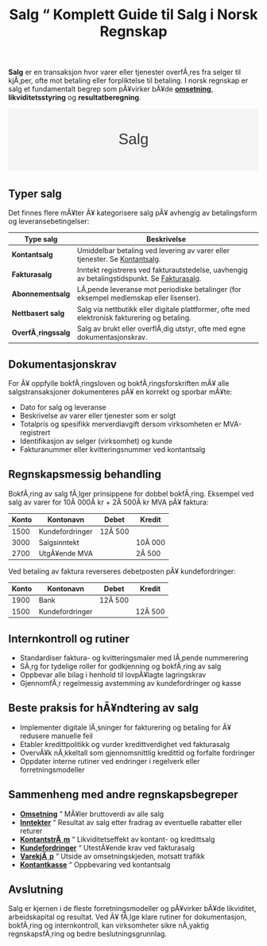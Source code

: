 ﻿---
title: "Salg “ Komplett Guide til Salg i Norsk Regnskap"
meta_title: "Salg “ Komplett Guide til Salg i Norsk Regnskap"
meta_description: '**Salg** er en transaksjon hvor varer eller tjenester overfÃ¸res fra selger til kjÃ¸per, ofte mot betaling eller forpliktelse til betaling. I norsk regnskap er ...'
slug: salg
type: blog
layout: pages/single
---

**Salg** er en transaksjon hvor varer eller tjenester overfÃ¸res fra selger til kjÃ¸per, ofte mot betaling eller forpliktelse til betaling. I norsk regnskap er salg et fundamentalt begrep som pÃ¥virker bÃ¥de **[omsetning](/blogs/regnskap/hva-er-omsetning "Hva er omsetning? Komplett Guide til Omsetning i Regnskap og Skatt")**, **likviditetsstyring** og **resultatberegning**.

![Salg](salg-image.svg)

## Typer salg

Det finnes flere mÃ¥ter Ã¥ kategorisere salg pÃ¥ avhengig av betalingsform og leveransebetingelser:

| **Type salg**      | **Beskrivelse**                                                                                                         |
|--------------------|-------------------------------------------------------------------------------------------------------------------------|
| **Kontantsalg**    | Umiddelbar betaling ved levering av varer eller tjenester. Se [Kontantsalg](/blogs/regnskap/kontantsalg "Kontantsalg “ Komplett Guide til RegnskapsfÃ¸ring av Kontantsalg"). |
| **Fakturasalg**    | Inntekt registreres ved fakturautstedelse, uavhengig av betalingstidspunkt. Se [Fakturasalg](/blogs/regnskap/hva-er-fakturasalg "Hva er fakturasalg? Komplett Guide til Fakturasalg"). |
| **Abonnementsalg** | LÃ¸pende leveranse mot periodiske betalinger (for eksempel medlemskap eller lisenser).                                     |
| **Nettbasert salg**| Salg via nettbutikk eller digitale plattformer, ofte med elektronisk fakturering og betaling.                             |
| **OverfÃ¸ringssalg** | Salg av brukt eller overflÃ¸dig utstyr, ofte med egne dokumentasjonskrav.                                                  |

## Dokumentasjonskrav

For Ã¥ oppfylle bokfÃ¸ringsloven og bokfÃ¸ringsforskriften mÃ¥ alle salgstransaksjoner dokumenteres pÃ¥ en korrekt og sporbar mÃ¥te:

* Dato for salg og leveranse
* Beskrivelse av varer eller tjenester som er solgt
* Totalpris og spesifikk merverdiavgift dersom virksomheten er MVA-registrert
* Identifikasjon av selger (virksomhet) og kunde
* Fakturanummer eller kvitteringsnummer ved kontantsalg

## Regnskapsmessig behandling

BokfÃ¸ring av salg fÃ¸lger prinsippene for dobbel bokfÃ¸ring. Eksempel ved salg av varer for 10Â 000Â kr + 2Â 500Â kr MVA pÃ¥ faktura:

| Konto | Kontonavn        | Debet  | Kredit  |
|-------|------------------|--------|---------|
| 1500  | Kundefordringer  | 12Â 500 |         |
| 3000  | Salgsinntekt     |        | 10Â 000  |
| 2700  | UtgÃ¥ende MVA     |        | 2Â 500   |

Ved betaling av faktura reverseres debetposten pÃ¥ kundefordringer:

| Konto | Kontonavn        | Debet  | Kredit  |
|-------|------------------|--------|---------|
| 1900  | Bank             | 12Â 500 |         |
| 1500  | Kundefordringer  |        | 12Â 500  |

## Internkontroll og rutiner

* Standardiser faktura- og kvitteringsmaler med lÃ¸pende nummerering
* SÃ¸rg for tydelige roller for godkjenning og bokfÃ¸ring av salg
* Oppbevar alle bilag i henhold til lovpÃ¥lagte lagringskrav
* GjennomfÃ¸r regelmessig avstemming av kundefordringer og kasse

## Beste praksis for hÃ¥ndtering av salg

* Implementer digitale lÃ¸sninger for fakturering og betaling for Ã¥ redusere manuelle feil
* Etabler kredittpolitikk og vurder kredittverdighet ved fakturasalg
* OvervÃ¥k nÃ¸kkeltall som gjennomsnittlig kredittid og forfalte fordringer
* Oppdater interne rutiner ved endringer i regelverk eller forretningsmodeller

## Sammenheng med andre regnskapsbegreper

* **[Omsetning](/blogs/regnskap/hva-er-omsetning "Hva er omsetning? Komplett Guide til Omsetning i Regnskap og Skatt")** “ MÃ¥ler bruttoverdi av alle salg
* **[Inntekter](/blogs/regnskap/hva-er-inntekter "Hva er Inntekter? Komplett Guide til Inntektstyper og RegnskapsfÃ¸ring")** “ Resultat av salg etter fradrag av eventuelle rabatter eller returer
* **[KontantstrÃ¸m](/blogs/regnskap/hva-er-kontantstrom "Hva er KontantstrÃ¸m? Guide til Cash Flow Analyse og Styring")** “ Likviditetseffekt av kontant- og kredittsalg
* **[Kundefordringer](/blogs/regnskap/hva-er-debitor "Hva er Debitor? Komplett Guide til Kundefordringer og OppfÃ¸lging")** “ UtestÃ¥ende krav ved fakturasalg
* **[VarekjÃ¸p](/blogs/regnskap/hva-er-varekjop "Hva er varekjÃ¸p? Komplett Guide til InnkjÃ¸psstyring")** “ Utside av omsetningskjeden, motsatt trafikk
* **[Kontantkasse](/blogs/regnskap/kontantkasse "Kontantkasse i Regnskap “ Guide til Bruk og HÃ¥ndtering")** “ Oppbevaring ved kontantsalg

## Avslutning

Salg er kjernen i de fleste forretningsmodeller og pÃ¥virker bÃ¥de likviditet, arbeidskapital og resultat. Ved Ã¥ fÃ¸lge klare rutiner for dokumentasjon, bokfÃ¸ring og internkontroll, kan virksomheter sikre nÃ¸yaktig regnskapsfÃ¸ring og bedre beslutningsgrunnlag.


